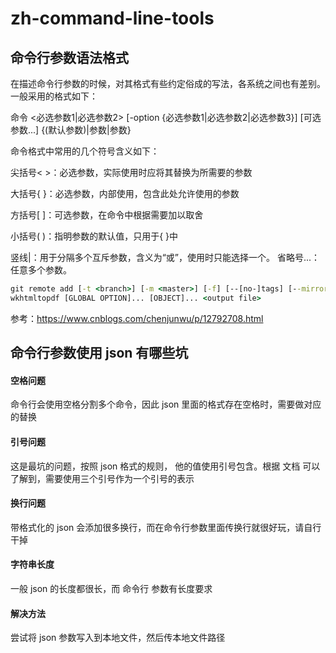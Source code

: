 # zh-command-line-tools

## 命令行参数语法格式
在描述命令行参数的时候，对其格式有些约定俗成的写法，各系统之间也有差别。一般采用的格式如下：

命令 <必选参数1|必选参数2> [-option {必选参数1|必选参数2|必选参数3}] [可选参数...] {(默认参数)|参数|参数}

命令格式中常用的几个符号含义如下：

尖括号< >：必选参数，实际使用时应将其替换为所需要的参数

大括号{ }：必选参数，内部使用，包含此处允许使用的参数

方括号[ ]：可选参数，在命令中根据需要加以取舍

小括号( )：指明参数的默认值，只用于{ }中

竖线|：用于分隔多个互斥参数，含义为“或”，使用时只能选择一个。
省略号...：任意多个参数。

```cmd
git remote add [-t <branch>] [-m <master>] [-f] [--[no-]tags] [--mirror=<fetch|push>] <name> <url>
wkhtmltopdf [GLOBAL OPTION]... [OBJECT]... <output file>
```
参考：https://www.cnblogs.com/chenjunwu/p/12792708.html


## 命令行参数使用 json 有哪些坑
#### 空格问题
命令行会使用空格分割多个命令，因此 json 里面的格式存在空格时，需要做对应的替换
#### 引号问题
这是最坑的问题，按照 json 格式的规则， 他的值使用引号包含。根据 文档 可以了解到，需要使用三个引号作为一个引号的表示
#### 换行问题
带格式化的 json 会添加很多换行，而在命令行参数里面传换行就很好玩，请自行干掉
#### 字符串长度
一般 json 的长度都很长，而 命令行 参数有长度要求
#### 解决方法
尝试将 json 参数写入到本地文件，然后传本地文件路径